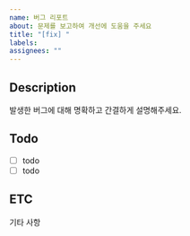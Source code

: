 ```yaml
---
name: 버그 리포트
about: 문제를 보고하여 개선에 도움을 주세요
title: "[fix] "
labels:
assignees: ""
---
```


## Description

발생한 버그에 대해 명확하고 간결하게 설명해주세요.

## Todo

- [ ] todo
- [ ] todo

## ETC

기타 사항
